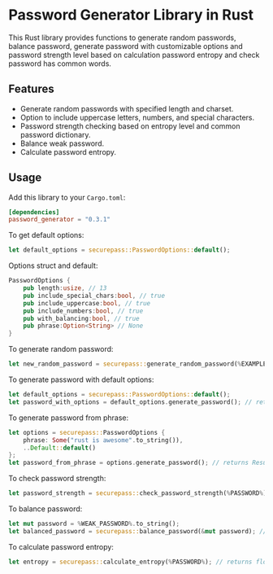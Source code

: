 # Password Generator Library in Rust

This Rust library provides functions to generate random passwords, balance password, generate password with customizable options and password strength level based on calculation password entropy and check password has common words.

## Features

- Generate random passwords with specified length and charset.
- Option to include uppercase letters, numbers, and special characters.
- Password strength checking based on entropy level and common password dictionary.
- Balance weak password.
- Calculate password entropy.

## Usage

Add this library to your `Cargo.toml`:

```toml
[dependencies]
password_generator = "0.3.1"
```

To get default options:

```rs
let default_options = securepass::PasswordOptions::default();

```

Options struct and default:

```rs
PasswordOptions {
    pub length:usize, // 13
    pub include_special_chars:bool, // true
    pub include_uppercase:bool, // true
    pub include_numbers:bool, // true
    pub with_balancing:bool, // true
    pub phrase:Option<String> // None
}
```

To generate random password:

```rs
let new_random_password = securepass::generate_random_password(%EXAMPLE_CHARSET%, %LENGTH%); // returns String
```

To generate password with default options:

```rs
let default_options = securepass::PasswordOptions::default();
let password_with_options = default_options.generate_password(); // returns Result<String, String>
```

To generate password from phrase:

```rs
let options = securepass::PasswordOptions {
    phrase: Some("rust is awesome".to_string()),
    ..Default::default()
};
let password_from_phrase = options.generate_password(); // returns Result<String, String>
```

To check password strength:

```rs
let password_strength = securepass::check_password_strength(%PASSWORD%); // returns PasswordStrength enum
```

To balance password:

```rs
let mut password = %WEAK_PASSWORD%.to_string();
let balanced_password = securepass::balance_password(&mut password); // returns String
```

To calculate password entropy:

```rs
let entropy = securepass::calculate_entropy(%PASSWORD%); // returns float
```
